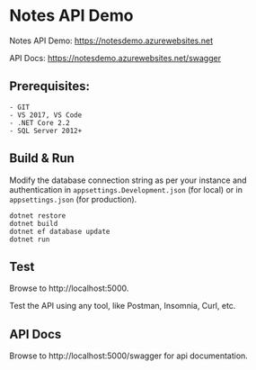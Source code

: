 # Notes API Demo

Notes API Demo: https://notesdemo.azurewebsites.net

API Docs: https://notesdemo.azurewebsites.net/swagger


## Prerequisites:
    - GIT
    - VS 2017, VS Code
    - .NET Core 2.2
    - SQL Server 2012+

## Build & Run
Modify the database connection string as per your instance and authentication in `appsettings.Development.json` (for local) or in `appsettings.json` (for production).

    dotnet restore
    dotnet build
    dotnet ef database update
    dotnet run

## Test

Browse to http://localhost:5000.

Test the API using any tool, like Postman, Insomnia, Curl, etc.

## API Docs

Browse to http://localhost:5000/swagger for api documentation.
